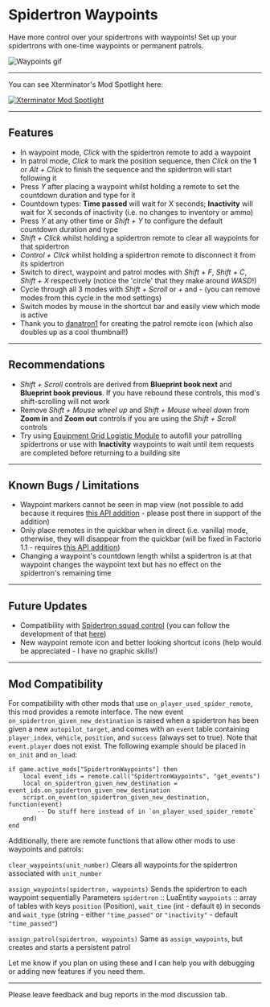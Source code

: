 Spidertron Waypoints
==================

Have more control over your spidertrons with waypoints! Set up your spidertrons with one-time waypoints or permanent patrols.

![Waypoints gif](https://i.imgur.com/FJW3E7V.gif)

-----
You can see Xterminator's Mod Spotlight here:

[![Xterminator Mod Spotlight](https://img.youtube.com/vi/RggwfbKXqoQ/0.jpg)](https://www.youtube.com/watch?v=RggwfbKXqoQ)

-----
Features
-----

- In waypoint mode, *Click* with the spidertron remote to add a waypoint
- In patrol mode, *Click* to mark the position sequence, then *Click* on the **1** or *Alt + Click* to finish the sequence and the spidertron will start following it
- Press *Y* after placing a waypoint whilst holding a remote to set the countdown duration and type for it
- Countdown types: **Time passed** will wait for X seconds; **Inactivity** will wait for X seconds of inactivity (i.e. no changes to inventory or ammo)
- Press *Y* at any other time or *Shift + Y* to configure the default countdown duration and type
- *Shift + Click* whilst holding a spidertron remote to clear all waypoints for that spidertron
- *Control + Click* whilst holding a spidertron remote to disconnect it from its spidertron
- Switch to direct, waypoint and patrol modes with *Shift + F*, *Shift + C*, *Shift + X* respectively (notice the 'circle' that they make around *WASD*!)
- Cycle through all 3 modes with *Shift + Scroll* or *+* and *-* (you can remove modes from this cycle in the mod settings)
- Switch modes by mouse in the shortcut bar and easily view which mode is active
- Thank you to [danatron1](https://www.reddit.com/r/factorio/comments/iitlvi/i_made_a_mod_that_allows_you_to_set_waypoints/g3dzt1h) for creating the patrol remote icon (which also doubles up as a cool thumbnail!)

-----
Recommendations
-----

- *Shift + Scroll* controls are derived from **Blueprint book next** and **Blueprint book previous**. If you have rebound these controls, this mod's shift-scrolling will not work
- Remove *Shift + Mouse wheel up* and *Shift + Mouse wheel down* from **Zoom in** and **Zoom out** controls if you are using the *Shift + Scroll* controls
- Try using [Equipment Grid Logistic Module](https://mods.factorio.com/mod/EquipmentGridLogisticModule) to autofill your patrolling spidertrons or use with **Inactivity** waypoints to wait until item requests are completed before returning to a building site

-----
Known Bugs / Limitations
-----

- Waypoint markers cannot be seen in map view (not possible to add because it requires [this API addition](https://forums.factorio.com/viewtopic.php?f=28&t=76539&p=510027) - please post there in support of the addition)
- Only place remotes in the quickbar when in direct (i.e. vanilla) mode, otherwise, they will disappear from the quickbar (will be fixed in Factorio 1.1 - requires [this API addition](https://forums.factorio.com/viewtopic.php?f=28&t=88867))
- Changing a waypoint's countdown length whilst a spidertron is at that waypoint changes the waypoint text but has no effect on the spidertron's remaining time

-----
Future Updates
-----

- Compatibility with [Spidertron squad control](https://mods.factorio.com/mod/Spider_Control) (you can follow the development of that [here](https://github.com/npc-strider/spidertron-squad-control/pull/2))
- New waypoint remote icon and better looking shortcut icons (help would be appreciated - I have no graphic skills!)

-----
Mod Compatibility
-----

For compatibility with other mods that use `on_player_used_spider_remote`, this mod provides a remote interface. The new event `on_spidertron_given_new_destination` is raised when a spidertron has been given a new `autopilot_target`, and comes with an `event` table containing `player_index`, `vehicle`, `position`, and `success` (always set to true). Note that `event.player` does not exist. The following example should be placed in `on_init` and `on_load`:

```
if game.active_mods["SpidertronWaypoints"] then
    local event_ids = remote.call("SpidertronWaypoints", "get_events")
    local on_spidertron_given_new_destination = event_ids.on_spidertron_given_new_destination
    script.on_event(on_spidertron_given_new_destination, function(event)
        -- Do stuff here instead of in `on_player_used_spider_remote`
    end)
end
```

Additionally, there are remote functions that allow other mods to use waypoints and patrols:

`clear_waypoints(unit_number)`
Clears all waypoints for the spidertron associated with `unit_number`

`assign_waypoints(spidertron, waypoints)`
Sends the spidertron to each waypoint sequentially
Parameters
`spidertron` :: LuaEntity
`waypoints` :: array of tables with keys `position` (Position), `wait_time` (int - default `0`) in seconds and `wait_type` (string - either `"time_passed"` or `"inactivity"` - default `"time_passed"`)

`assign_patrol(spidertron, waypoints)`
Same as `assign_waypoints`, but creates and starts a persistent patrol

Let me know if you plan on using these and I can help you with debugging or adding new features if you need them.

-----

Please leave feedback and bug reports in the mod discussion tab.